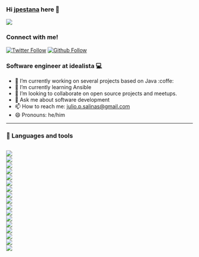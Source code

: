 ### Hi [jpestana][website] here 👋



[<img src="https://s8.gifyu.com/images/ezgif.com-resize-1.gif">][website]

### Connect with me!

[![Twitter Follow](https://img.shields.io/twitter/follow/jpestanasalinas?color=1DA1F2&label=JPESTANASALINAS&logo=TWITTER&style=for-the-badge)](https://twitter.com/jpestanasalinas)
[![Github Follow](https://img.shields.io/github/followers/jpestanasalinas?label=jpestanasalinas&logo=github&style=for-the-badge)](https://github.com/jpestanasalinas)

### Software engineer at idealista 💻

- 🔭 I’m currently working on several projects based on Java :coffe:
- 🌱 I’m currently learning Ansible
- 👯 I’m looking to collaborate on open source projects and meetups. 
- 💬 Ask me about software development
- 📫 How to reach me: julio.p.salinas@gmail.com
- 😄 Pronouns: he/him

---

### :rocket: Languages and tools

<code>
<img src="https://img.icons8.com/color/48/000000/intellij-idea.png"/>
<img src="https://img.icons8.com/color/48/000000/java-coffee-cup-logo.png"/>
<img src="https://img.icons8.com/color/48/000000/spring-logo.png"/>
<img src="https://img.icons8.com/color/48/000000/kotlin.png"/>
<img src="https://img.icons8.com/color/48/000000/python.png"/>
<img src="https://img.icons8.com/color/48/000000/javascript.png"/>
<img src="https://img.icons8.com/color/48/000000/git.png"/>
<img src="https://img.icons8.com/color/48/000000/jenkins.png"/>
<img src="https://img.icons8.com/color/48/000000/docker.png"/>
<img src="https://img.icons8.com/color/48/000000/kubernetes.png"/>
<img src="https://img.icons8.com/color/48/000000/tomcat.png"/>
<img src="https://img.icons8.com/color/48/000000/oracle-logo.png"/>
<img src="https://img.icons8.com/ios/50/ffffff/mysql-logo.png"/>
<img src="https://img.icons8.com/color/48/000000/postgreesql.png"/>
<img src="https://img.icons8.com/color/48/000000/mongodb.png"/>
<img src="https://img.icons8.com/color/48/000000/ubuntu--v1.png"/>
<img src="https://img.icons8.com/color/48/000000/linux-mint.png"/>
</code>

<!-- TODO : aqui metere iconos de tecnologias que uso-->

[website]: https://twitter.com/jpestanasalinas